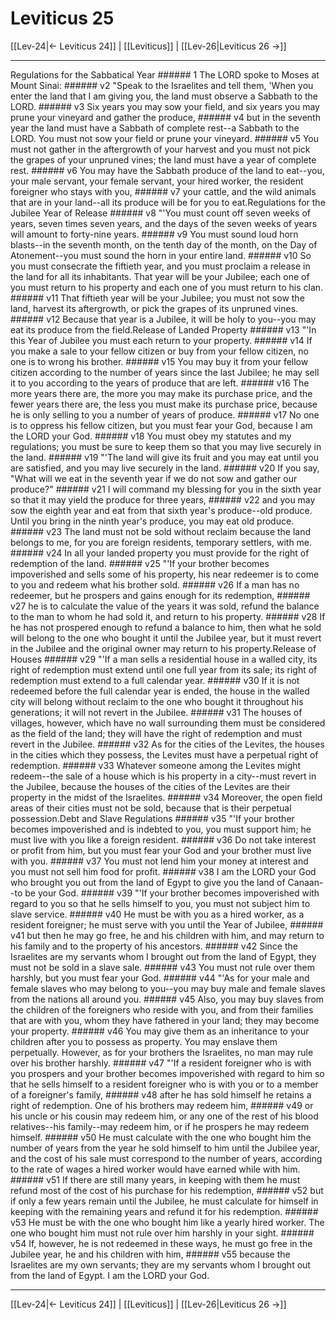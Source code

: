 # Leviticus 25

[[Lev-24|← Leviticus 24]] | [[Leviticus]] | [[Lev-26|Leviticus 26 →]]
***

Regulations for the Sabbatical Year ###### 1 The LORD spoke to Moses at Mount Sinai: ###### v2 "Speak to the Israelites and tell them, 'When you enter the land that I am giving you, the land must observe a Sabbath to the LORD. ###### v3 Six years you may sow your field, and six years you may prune your vineyard and gather the produce, ###### v4 but in the seventh year the land must have a Sabbath of complete rest--a Sabbath to the LORD. You must not sow your field or prune your vineyard. ###### v5 You must not gather in the aftergrowth of your harvest and you must not pick the grapes of your unpruned vines; the land must have a year of complete rest. ###### v6 You may have the Sabbath produce of the land to eat--you, your male servant, your female servant, your hired worker, the resident foreigner who stays with you, ###### v7 your cattle, and the wild animals that are in your land--all its produce will be for you to eat.Regulations for the Jubilee Year of Release ###### v8 "'You must count off seven weeks of years, seven times seven years, and the days of the seven weeks of years will amount to forty-nine years. ###### v9 You must sound loud horn blasts--in the seventh month, on the tenth day of the month, on the Day of Atonement--you must sound the horn in your entire land. ###### v10 So you must consecrate the fiftieth year, and you must proclaim a release in the land for all its inhabitants. That year will be your Jubilee; each one of you must return to his property and each one of you must return to his clan. ###### v11 That fiftieth year will be your Jubilee; you must not sow the land, harvest its aftergrowth, or pick the grapes of its unpruned vines. ###### v12 Because that year is a Jubilee, it will be holy to you--you may eat its produce from the field.Release of Landed Property ###### v13 "'In this Year of Jubilee you must each return to your property. ###### v14 If you make a sale to your fellow citizen or buy from your fellow citizen, no one is to wrong his brother. ###### v15 You may buy it from your fellow citizen according to the number of years since the last Jubilee; he may sell it to you according to the years of produce that are left. ###### v16 The more years there are, the more you may make its purchase price, and the fewer years there are, the less you must make its purchase price, because he is only selling to you a number of years of produce. ###### v17 No one is to oppress his fellow citizen, but you must fear your God, because I am the LORD your God. ###### v18 You must obey my statutes and my regulations; you must be sure to keep them so that you may live securely in the land. ###### v19 "'The land will give its fruit and you may eat until you are satisfied, and you may live securely in the land. ###### v20 If you say, "What will we eat in the seventh year if we do not sow and gather our produce?" ###### v21 I will command my blessing for you in the sixth year so that it may yield the produce for three years, ###### v22 and you may sow the eighth year and eat from that sixth year's produce--old produce. Until you bring in the ninth year's produce, you may eat old produce. ###### v23 The land must not be sold without reclaim because the land belongs to me, for you are foreign residents, temporary settlers, with me. ###### v24 In all your landed property you must provide for the right of redemption of the land. ###### v25 "'If your brother becomes impoverished and sells some of his property, his near redeemer is to come to you and redeem what his brother sold. ###### v26 If a man has no redeemer, but he prospers and gains enough for its redemption, ###### v27 he is to calculate the value of the years it was sold, refund the balance to the man to whom he had sold it, and return to his property. ###### v28 If he has not prospered enough to refund a balance to him, then what he sold will belong to the one who bought it until the Jubilee year, but it must revert in the Jubilee and the original owner may return to his property.Release of Houses ###### v29 "'If a man sells a residential house in a walled city, its right of redemption must extend until one full year from its sale; its right of redemption must extend to a full calendar year. ###### v30 If it is not redeemed before the full calendar year is ended, the house in the walled city will belong without reclaim to the one who bought it throughout his generations; it will not revert in the Jubilee. ###### v31 The houses of villages, however, which have no wall surrounding them must be considered as the field of the land; they will have the right of redemption and must revert in the Jubilee. ###### v32 As for the cities of the Levites, the houses in the cities which they possess, the Levites must have a perpetual right of redemption. ###### v33 Whatever someone among the Levites might redeem--the sale of a house which is his property in a city--must revert in the Jubilee, because the houses of the cities of the Levites are their property in the midst of the Israelites. ###### v34 Moreover, the open field areas of their cities must not be sold, because that is their perpetual possession.Debt and Slave Regulations ###### v35 "'If your brother becomes impoverished and is indebted to you, you must support him; he must live with you like a foreign resident. ###### v36 Do not take interest or profit from him, but you must fear your God and your brother must live with you. ###### v37 You must not lend him your money at interest and you must not sell him food for profit. ###### v38 I am the LORD your God who brought you out from the land of Egypt to give you the land of Canaan--to be your God. ###### v39 "'If your brother becomes impoverished with regard to you so that he sells himself to you, you must not subject him to slave service. ###### v40 He must be with you as a hired worker, as a resident foreigner; he must serve with you until the Year of Jubilee, ###### v41 but then he may go free, he and his children with him, and may return to his family and to the property of his ancestors. ###### v42 Since the Israelites are my servants whom I brought out from the land of Egypt, they must not be sold in a slave sale. ###### v43 You must not rule over them harshly, but you must fear your God. ###### v44 "'As for your male and female slaves who may belong to you--you may buy male and female slaves from the nations all around you. ###### v45 Also, you may buy slaves from the children of the foreigners who reside with you, and from their families that are with you, whom they have fathered in your land; they may become your property. ###### v46 You may give them as an inheritance to your children after you to possess as property. You may enslave them perpetually. However, as for your brothers the Israelites, no man may rule over his brother harshly. ###### v47 "'If a resident foreigner who is with you prospers and your brother becomes impoverished with regard to him so that he sells himself to a resident foreigner who is with you or to a member of a foreigner's family, ###### v48 after he has sold himself he retains a right of redemption. One of his brothers may redeem him, ###### v49 or his uncle or his cousin may redeem him, or any one of the rest of his blood relatives--his family--may redeem him, or if he prospers he may redeem himself. ###### v50 He must calculate with the one who bought him the number of years from the year he sold himself to him until the Jubilee year, and the cost of his sale must correspond to the number of years, according to the rate of wages a hired worker would have earned while with him. ###### v51 If there are still many years, in keeping with them he must refund most of the cost of his purchase for his redemption, ###### v52 but if only a few years remain until the Jubilee, he must calculate for himself in keeping with the remaining years and refund it for his redemption. ###### v53 He must be with the one who bought him like a yearly hired worker. The one who bought him must not rule over him harshly in your sight. ###### v54 If, however, he is not redeemed in these ways, he must go free in the Jubilee year, he and his children with him, ###### v55 because the Israelites are my own servants; they are my servants whom I brought out from the land of Egypt. I am the LORD your God.

***
[[Lev-24|← Leviticus 24]] | [[Leviticus]] | [[Lev-26|Leviticus 26 →]]
